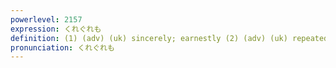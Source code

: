 ```yaml
---
powerlevel: 2157
expression: くれぐれも
definition: (1) (adv) (uk) sincerely; earnestly (2) (adv) (uk) repeatedly; over and over; again and again
pronunciation: くれぐれも
---
```

